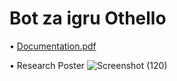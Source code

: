 # Bot za igru Othello

• [Documentation.pdf](https://github.com/StraleXY/othello-bot/files/11714780/Documentation.pdf)

• Research Poster
![Screenshot (120)](https://github.com/StraleXY/othello-bot/assets/96527077/e5cecd12-7c47-412d-9eee-1d060bbca46c)

